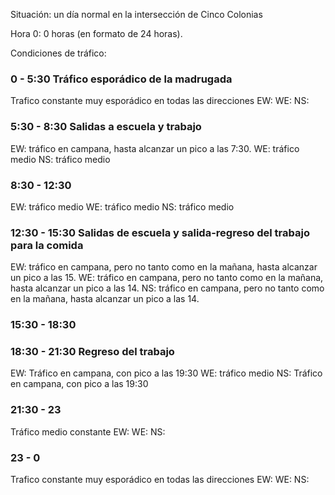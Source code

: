 Situación: un día normal en la intersección de Cinco Colonias

Hora 0: 0 horas (en formato de 24 horas).

Condiciones de tráfico:

### 0 - 5:30 Tráfico esporádico de la madrugada
Trafico constante muy esporádico en todas las direcciones
EW: 
WE: 
NS: 

### 5:30 - 8:30 Salidas a escuela y trabajo
EW: tráfico en campana, hasta alcanzar un pico a las 7:30.
WE: tráfico medio
NS: tráfico medio

### 8:30 - 12:30
EW: tráfico medio
WE: tráfico medio
NS: tráfico medio

### 12:30 - 15:30 Salidas de escuela y salida-regreso del trabajo para la comida
EW: tráfico en campana, pero no tanto como en la mañana, hasta alcanzar un pico a las 15.
WE: tráfico en campana, pero no tanto como en la mañana, hasta alcanzar un pico a las 14.
NS: tráfico en campana, pero no tanto como en la mañana, hasta alcanzar un pico a las 14.

### 15:30 - 18:30

### 18:30 - 21:30 Regreso del trabajo
EW: Tráfico en campana, con pico a las 19:30 
WE: tráfico medio
NS: Tráfico en campana, con pico a las 19:30 

### 21:30 - 23
Tráfico medio constante
EW: 
WE: 
NS: 

### 23 - 0
Trafico constante muy esporádico en todas las direcciones
EW: 
WE: 
NS: 


